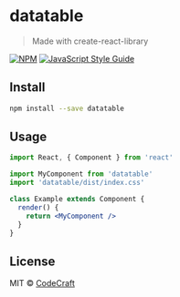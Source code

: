 # datatable

> Made with create-react-library

[![NPM](https://img.shields.io/npm/v/datatable.svg)](https://www.npmjs.com/package/datatable) [![JavaScript Style Guide](https://img.shields.io/badge/code_style-standard-brightgreen.svg)](https://standardjs.com)

## Install

```bash
npm install --save datatable
```

## Usage

```jsx
import React, { Component } from 'react'

import MyComponent from 'datatable'
import 'datatable/dist/index.css'

class Example extends Component {
  render() {
    return <MyComponent />
  }
}
```

## License

MIT © [CodeCraft](https://github.com/CodeCraft)
